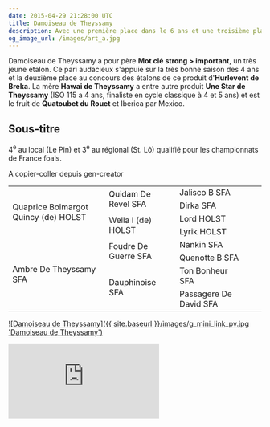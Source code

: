 ```yaml
---
date: 2015-04-29 21:28:00 UTC
title: Damoiseau de Theyssamy
description: Avec une première place dans le 6 ans et une troisième place dans les 4 ans, l'élevage de Theyssamy c'est bien classé durant la grande semaine à Fontainebleau.
og_image_url: /images/art_a.jpg
---
```


Damoiseau de Theyssamy a pour père **Mot clé strong > important**, un très jeune étalon. Ce pari audacieux s'appuie sur la très bonne saison des 4 ans et la deuxième place au concours des étalons de ce produit d'**Hurlevent de Breka**. La mère **Hawai de Theyssamy** a entre autre produit **Une Star de Theyssamy** (ISO 115 a 4 ans, finaliste en cycle classique à 4 et 5 ans) et est le fruit de **Quatoubet du Rouet** et Iberica par Mexico.

## Sous-titre

4<sup>e</sup> au local (Le Pin) et 3<sup>e</sup> au régional (St. Lô) qualifié pour les championnats de France foals.

A copier-coller depuis gen-creator
<table class="genealogie">
        <tr>
                <td rowspan="4" class="c-cell">Quaprice Boimargot Quincy (de) HOLST</td>
                <td rowspan="2" class="c-cell">Quidam De Revel SFA</td>
                <td class="c-cell">Jalisco B SFA</td>
        </tr>
        <tr>
                <td class="c-cell">Dirka SFA</td>
                <td></td>
                <td></td>
        </tr>
        <tr>
                <td rowspan="2" class="c-cell">Wella I (de) HOLST</td>
                <td class="c-cell">Lord HOLST</td>
                <td></td>
        </tr>
        <tr>
                <td class="c-cell">Lyrik HOLST</td>
                <td></td>
                <td></td>
        </tr>
        <tr>
                <td rowspan="4" class="c-cell">Ambre De Theyssamy SFA</td>
                <td rowspan="2" class="c-cell">Foudre De Guerre SFA</td>
                <td class="c-cell">Nankin SFA</td>
        </tr>
        <tr>
                <td class="c-cell">Quenotte B SFA</td>
                <td></td>
                <td></td>
        </tr>
        <tr>
                <td rowspan="2" class="c-cell">Dauphinoise SFA</td>
                <td class="c-cell">Ton Bonheur SFA</td>
                <td></td>
        </tr>
        <tr>
                <td class="c-cell">Passagere De David SFA</td>
                <td></td>
                <td></td>
        </tr>
</table>

<!-- <a href="images/grande_image.jpg">![alt text]({{site.baseurl}}/images/petite_image.jpg titre)</a> -->
<a href="/images/g_mini.jpg">![Damoiseau de Theyssamy]({{ site.baseurl }}/images/g_mini_link_pv.jpg 'Damoiseau de Theyssamy')</a>

<iframe title="Une Star de Theyssamy - Fabien de Robillard - Pro2 St-Lô" src="https://www.youtube.com/embed/9tJ3kve002A" frameborder="0" allowfullscreen></iframe>